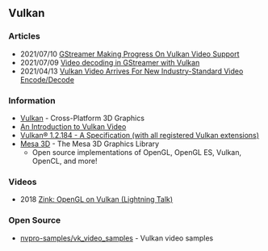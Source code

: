 ## Vulkan



### Articles
- 2021/07/10 [GStreamer Making Progress On Vulkan Video Support](https://www.phoronix.com/scan.php?page=news_item&px=Vulkan-Video-GStreamer-Igalia)
- 2021/07/09 [Video decoding in GStreamer with Vulkan](https://blogs.igalia.com/vjaquez/2021/07/09/video-decoding-in-gstreamer-with-vulkan/)
- 2021/04/13 [Vulkan Video Arrives For New Industry-Standard Video Encode/Decode](https://www.phoronix.com/scan.php?page=news_item&px=Vulkan-Video-Provisional-Spec)


### Information
- [Vulkan](https://www.vulkan.org/) - Cross-Platform 3D Graphics
- [An Introduction to Vulkan Video](https://www.khronos.org/blog/an-introduction-to-vulkan-video)
- [Vulkan® 1.2.184 - A Specification (with all registered Vulkan extensions)](https://www.khronos.org/registry/vulkan/specs/1.2-extensions/html/index.html)
- [Mesa 3D](https://mesa3d.org/) - The Mesa 3D Graphics Library
    - Open source implementations of OpenGL, OpenGL ES, Vulkan, OpenCL, and more!


### Videos 
- 2018 [Zink: OpenGL on Vulkan (Lightning Talk)](https://www.youtube.com/watch?v=ukrB-Lbl_Jg)


### Open Source
- [nvpro-samples/vk_video_samples](https://github.com/nvpro-samples/vk_video_samples) - Vulkan video samples


